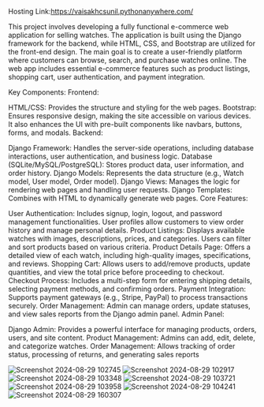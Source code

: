 Hosting Link:https://vaisakhcsunil.pythonanywhere.com/

This project involves developing a fully functional e-commerce web application for selling watches. The application is built using the Django framework for the backend, while HTML, CSS, and Bootstrap are utilized for the front-end design. The main goal is to create a user-friendly platform where customers can browse, search, and purchase watches online. The web app includes essential e-commerce features such as product listings, shopping cart, user authentication, and payment integration.

Key Components:
Frontend:

HTML/CSS: Provides the structure and styling for the web pages.
Bootstrap: Ensures responsive design, making the site accessible on various devices. It also enhances the UI with pre-built components like navbars, buttons, forms, and modals.
Backend:

Django Framework: Handles the server-side operations, including database interactions, user authentication, and business logic.
Database (SQLite/MySQL/PostgreSQL): Stores product data, user information, and order history.
Django Models: Represents the data structure (e.g., Watch model, User model, Order model).
Django Views: Manages the logic for rendering web pages and handling user requests.
Django Templates: Combines with HTML to dynamically generate web pages.
Core Features:

User Authentication: Includes signup, login, logout, and password management functionalities. User profiles allow customers to view order history and manage personal details.
Product Listings: Displays available watches with images, descriptions, prices, and categories. Users can filter and sort products based on various criteria.
Product Details Page: Offers a detailed view of each watch, including high-quality images, specifications, and reviews.
Shopping Cart: Allows users to add/remove products, update quantities, and view the total price before proceeding to checkout.
Checkout Process: Includes a multi-step form for entering shipping details, selecting payment methods, and confirming orders.
Payment Integration: Supports payment gateways (e.g., Stripe, PayPal) to process transactions securely.
Order Management: Admin can manage orders, update statuses, and view sales reports from the Django admin panel.
Admin Panel:

Django Admin: Provides a powerful interface for managing products, orders, users, and site content.
Product Management: Admins can add, edit, delete, and categorize watches.
Order Management: Allows tracking of order status, processing of returns, and generating sales reports


![Screenshot 2024-08-29 102745](https://github.com/user-attachments/assets/2c41fe13-f7d5-4881-9493-87cb01af10ed)
![Screenshot 2024-08-29 102917](https://github.com/user-attachments/assets/a97a6a4d-6323-4beb-81f2-b1ecb74638b5)
![Screenshot 2024-08-29 103348](https://github.com/user-attachments/assets/1e16d57c-6ac1-445f-b733-8429f67753e6)
![Screenshot 2024-08-29 103721](https://github.com/user-attachments/assets/5f82c42e-4435-4424-ac74-331212844a59)
![Screenshot 2024-08-29 103958](https://github.com/user-attachments/assets/1a105949-87f5-4e84-a5b8-519992b9626c)
![Screenshot 2024-08-29 104241](https://github.com/user-attachments/assets/9192a68c-6f16-44e3-a212-00a4c4f96ffa)
![Screenshot 2024-08-29 160307](https://github.com/user-attachments/assets/83665be1-c9ec-4a00-85dd-44de29133cdc)


